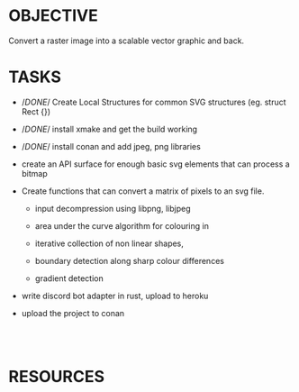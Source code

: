 
# OBJECTIVE
Convert a raster image into a scalable vector graphic and back.

# TASKS

- /*DONE*/ Create Local Structures for common SVG structures (eg. struct Rect {})

- /*DONE*/ install xmake and get the build working

- /*DONE*/ install conan and add jpeg, png libraries

- create an API surface for enough basic svg elements that can process a bitmap

- Create functions that can convert a matrix of pixels to an svg file.
    - input decompression using libpng, libjpeg

    - area under the curve algorithm for colouring in

    - iterative collection of non linear shapes, 
    
    - boundary detection along sharp colour differences

    - gradient detection 

- write discord bot adapter in rust, upload to heroku

- upload the project to conan

<br>
<br>

# RESOURCES
